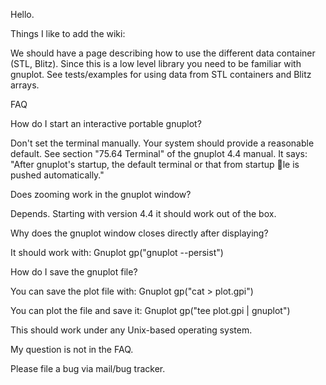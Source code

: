 Hello.

Things I like to add the wiki:

We should have a page describing how to use the different data container (STL, Blitz).
Since this is a low level library you need to be familiar with gnuplot. See tests/examples for using data from STL containers and Blitz arrays.

FAQ

How do I start an interactive portable gnuplot?

Don't set the terminal manually. Your system should provide a reasonable default.
See section "75.64 Terminal" of the gnuplot 4.4 manual. It says: "After gnuplot's startup, the default terminal or that from startup le is pushed automatically."

Does zooming work in the gnuplot window?

Depends. Starting with version 4.4 it should work out of the box.

Why does the gnuplot window closes directly after displaying?

It should work with:
Gnuplot gp("gnuplot --persist")


How do I save the gnuplot file?

You can save the plot file with:
Gnuplot gp("cat > plot.gpi")

You can plot the file and save it:
Gnuplot gp("tee plot.gpi | gnuplot")

This should work under any Unix-based operating system.


My question is not in the FAQ.

Please file a bug via mail/bug tracker.

